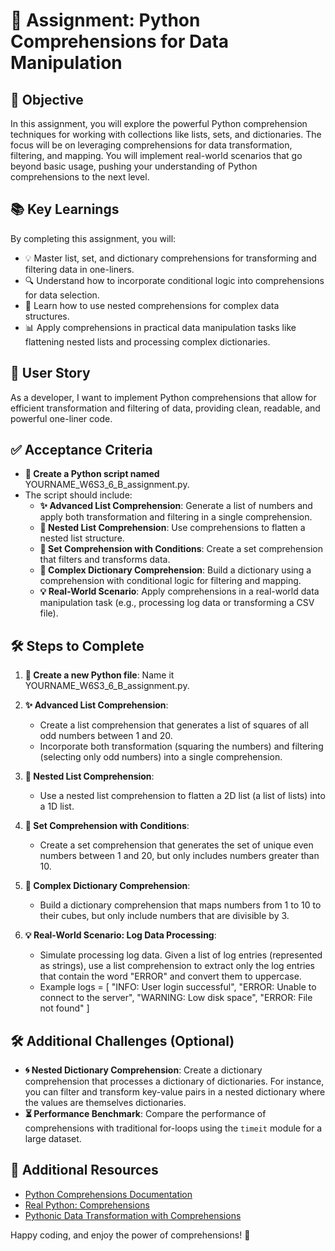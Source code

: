 # 🐍 **Assignment: Python Comprehensions for Data Manipulation**

## 🎯 **Objective**

In this assignment, you will explore the powerful Python comprehension techniques for working with collections like lists, sets, and dictionaries. The focus will be on leveraging comprehensions for data transformation, filtering, and mapping. You will implement real-world scenarios that go beyond basic usage, pushing your understanding of Python comprehensions to the next level.

## 📚 **Key Learnings**

By completing this assignment, you will:

- 💡 Master list, set, and dictionary comprehensions for transforming and filtering data in one-liners.
- 🔍 Understand how to incorporate conditional logic into comprehensions for data selection.
- 🚀 Learn how to use nested comprehensions for complex data structures.
- 📊 Apply comprehensions in practical data manipulation tasks like flattening nested lists and processing complex dictionaries.

## 👤 **User Story**

As a developer, I want to implement Python comprehensions that allow for efficient transformation and filtering of data, providing clean, readable, and powerful one-liner code.

## ✅ **Acceptance Criteria**

- **📝 Create a Python script named** YOURNAME_W6S3_6_B_assignment.py.
- The script should include:
  - **✨ Advanced List Comprehension**: Generate a list of numbers and apply both transformation and filtering in a single comprehension.
  - **🔄 Nested List Comprehension**: Use comprehensions to flatten a nested list structure.
  - **📑 Set Comprehension with Conditions**: Create a set comprehension that filters and transforms data.
  - **🔗 Complex Dictionary Comprehension**: Build a dictionary using a comprehension with conditional logic for filtering and mapping.
  - **💡 Real-World Scenario**: Apply comprehensions in a real-world data manipulation task (e.g., processing log data or transforming a CSV file).

## 🛠️ **Steps to Complete**

1. **📁 Create a new Python file**: Name it YOURNAME_W6S3_6_B_assignment.py.

2. **✨ Advanced List Comprehension**:
   - Create a list comprehension that generates a list of squares of all odd numbers between 1 and 20.
   - Incorporate both transformation (squaring the numbers) and filtering (selecting only odd numbers) into a single comprehension.
   
3. **🔄 Nested List Comprehension**:
   - Use a nested list comprehension to flatten a 2D list (a list of lists) into a 1D list.
  
4. **📑 Set Comprehension with Conditions**:
   - Create a set comprehension that generates the set of unique even numbers between 1 and 20, but only includes numbers greater than 10.
  
5. **🔗 Complex Dictionary Comprehension**:
   - Build a dictionary comprehension that maps numbers from 1 to 10 to their cubes, but only include numbers that are divisible by 3.

6. **💡 Real-World Scenario: Log Data Processing**:
   - Simulate processing log data. Given a list of log entries (represented as strings), use a list comprehension to extract only the log entries that contain the word "ERROR" and convert them to uppercase.
   - Example logs = [
         "INFO: User login successful",
         "ERROR: Unable to connect to the server",
         "WARNING: Low disk space",
         "ERROR: File not found"
     ]
    

## 🛠️ **Additional Challenges (Optional)**

- **🌀 Nested Dictionary Comprehension**: Create a dictionary comprehension that processes a dictionary of dictionaries. For instance, you can filter and transform key-value pairs in a nested dictionary where the values are themselves dictionaries.
- **⏳ Performance Benchmark**: Compare the performance of comprehensions with traditional for-loops using the `timeit` module for a large dataset.

## 📎 **Additional Resources**

- [Python Comprehensions Documentation](https://docs.python.org/3/tutorial/datastructures.html#list-comprehensions)
- [Real Python: Comprehensions](https://realpython.com/list-comprehension-python/)
- [Pythonic Data Transformation with Comprehensions](https://docs.python.org/3/howto/functional.html#data-structures)

Happy coding, and enjoy the power of comprehensions! 🚀